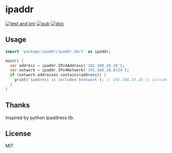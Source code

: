 # ipaddr
[![test and lint](https://github.com/yuzumone/ipaddr/actions/workflows/test.yml/badge.svg)](https://github.com/yuzumone/ipaddr/actions/workflows/test.yml)
[![pub](https://img.shields.io/pub/v/ipaddr.svg)](https://pub.dev/packages/ipaddr)
[![doc](https://img.shields.io/badge/dartdocs-latest-blue.svg)](https://pub.dev/documentation/ipaddr/latest)
## Usage

```dart
import 'package:ipaddr/ipaddr.dart' as ipaddr;

main() {
  var address = ipaddr.IPv4Address('192.168.10.10');
  var network = ipaddr.IPv4Network('192.168.10.0/24');
  if (network.addresses.contains(address)) {
    print('$address is included $network'); // 192.168.10.10 is included 192.168.10.0/24
  }
}
```

## Thanks
Inspired by python ipaddress lib.

## License
MIT
